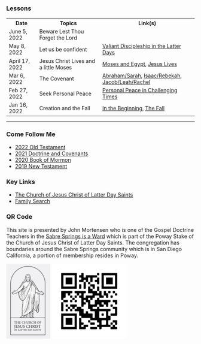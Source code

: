 ### Lessons
<table>
   <tr>
        <th>Date</th>
        <th>Topics</th>
        <th>Link(s)</th>
    </tr>
   <tr>
        <td>June 5, 2022</td>
        <td>Beware Lest Thou Forget the Lord</td>
        <td><a href="/docs/otlessons/bewarelestthouforget"></a></td>
   </tr>
   <tr>
        <td>May 8, 2022</td>
        <td>Let us be confident</td>
        <td><a href="/docs/conference/valiantdiscipleship">Valiant Discipleship in the Latter Days</a></td>
   </tr>
   <tr>
        <td>April 17, 2022</td>
        <td>Jesus Christ Lives and a little Moses</td>
        <td><a href="/docs/otlessons/moses_egypt">Moses and Egypt</a>, <a href="/docs/otlessons/jesus_lives">Jesus Lives</a></td>
   </tr>
   <tr>
        <td>Mar 6, 2022</td>
        <td>The Covenant</td>
        <td><a href="/docs/otlessons/abrahamcovenant">Abraham/Sarah</a>, <a href="/docs/otlessons/isaac_rebekah">Isaac/Rebekah</a>, <a href="/docs/otlessons/jacob_leah_rachel">Jacob/Leah/Rachel</a></td>
    </tr>
    <tr>
        <td>Feb 27, 2022</td>
        <td>Seek Personal Peace</td>
        <td><a href="/docs/conference/personalpeace">Personal Peace in Challenging Times</a></td>
    </tr>
    <tr>
        <td>Jan 16, 2022</td>
        <td>Creation and the Fall</td>
       <td><a href="/docs/otlessons/thebeginning">In the Beginning</a>, <a href="/docs/otlessons/thefall">The Fall</a></td>
    </tr>
</table>
<hr>


### Come Follow Me
* [2022 Old Testament](https://abn.churchofjesuschrist.org/study/manual/come-follow-me-for-sunday-school-old-testament-2022?lang=eng)
* [2021 Doctrine and Covenants](https://abn.churchofjesuschrist.org/study/manual/come-follow-me-for-sunday-school-doctrine-and-covenants-2021?lang=eng)
* [2020 Book of Mormon](https://abn.churchofjesuschrist.org/study/manual/come-follow-me-for-sunday-school-book-of-mormon-2020?lang=eng)
* [2019 New Testament](https://abn.churchofjesuschrist.org/study/manual/come-follow-me-for-sunday-school-new-testament-2019?lang=eng)

### Key Links
* [The Church of Jesus Christ of Latter Day Saints](https://www.churchofjesuschrist.org/?lang=eng)
* [Family Search](https://www.familysearch.org/)

### QR Code

This site is presented by John Mortensen who is one of the Gospel Doctrine Teachers in the [Sabre Springs is a Ward](https://www.churchofjesuschrist.org/comeuntochrist/requests/church/find-a-church/results?location=11310+Spring+Meadow+Ln%2C+San+Diego+CA) which is part of the Poway Stake of the Church of Jesus Christ of Latter Day Saints.   The congregation has boundaries around the Sabre Springs community which is in San Diego California, a portion of membership resides in Poway.

<img src="/docs/assets/images/cofjc.png" height=200 alt=""> <img src="/docs/assets/images/qrcode.png" height=200 alt="">

